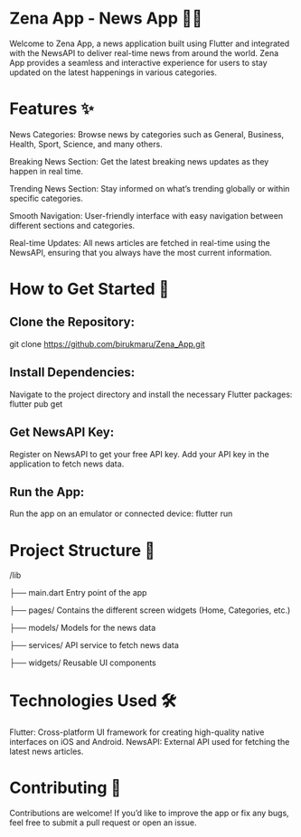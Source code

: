 # Zena App - News App 📱📰
Welcome to Zena App, a news application built using Flutter and integrated with the NewsAPI to deliver real-time news from around the world. Zena App provides a seamless and interactive experience for users to stay updated on the latest happenings in various categories.

# Features ✨

News Categories: Browse news by categories such as General, Business, Health, Sport, Science, and many others.

Breaking News Section: Get the latest breaking news updates as they happen in real time.

Trending News Section: Stay informed on what’s trending globally or within specific categories.

Smooth Navigation: User-friendly interface with easy navigation between different sections and categories.

Real-time Updates: All news articles are fetched in real-time using the NewsAPI, ensuring that you always have the most current information.


# How to Get Started 🚀

## Clone the Repository:
git clone https://github.com/birukmaru/Zena_App.git

## Install Dependencies:
Navigate to the project directory and install the necessary Flutter packages:
flutter pub get

## Get NewsAPI Key:
Register on NewsAPI to get your free API key.
Add your API key in the application to fetch news data.

## Run the App:
Run the app on an emulator or connected device:
flutter run


# Project Structure 📂

/lib

├── main.dart            Entry point of the app

├── pages/               Contains the different screen widgets (Home, Categories, etc.)

├── models/              Models for the news data

├── services/            API service to fetch news data

├── widgets/             Reusable UI components
          
# Technologies Used 🛠️
Flutter: Cross-platform UI framework for creating high-quality native interfaces on iOS and Android.
NewsAPI: External API used for fetching the latest news articles.

# Contributing 🤝
Contributions are welcome! If you’d like to improve the app or fix any bugs, feel free to submit a pull request or open an issue.
